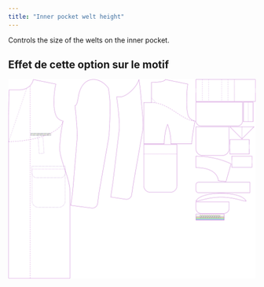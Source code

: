 ```yaml
---
title: "Inner pocket welt height"
---
```


Controls the size of the welts on the inner pocket.

## Effet de cette option sur le motif

![This image shows the effect of this option by superimposing several variants that have a different value for this option](carlton_innerpocketweltheight_sample.svg "Effect of this option on the pattern")
